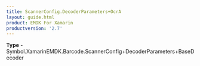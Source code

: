 ```yaml
---
title: ScannerConfig.DecoderParameters+OcrA
layout: guide.html
product: EMDK For Xamarin 
productversion: '2.7' 
---
```


    

**Type** - Symbol.XamarinEMDK.Barcode.ScannerConfig+DecoderParameters+BaseDecoder

